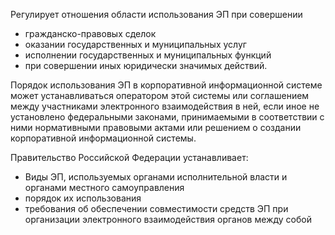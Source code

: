 Регулирует отношения области использования ЭП при совершении
- гражданско-правовых сделок
- оказании государственных и муниципальных услуг
- исполнении государственных и муниципальных функций
- при совершении иных юридически значимых действий.

Порядок использования ЭП в корпоративной информационной системе может устанавливаться оператором этой системы или соглашением между участниками электронного взаимодействия в ней, если иное не установлено федеральными законами, принимаемыми в соответствии с ними нормативными правовыми актами или решением о создании корпоративной информационной системы.

Правительство Российской Федерации устанавливает:
- Виды ЭП, используемых органами исполнительной власти и органами местного самоуправления
- порядок их использования
- требования об обеспечении совместимости средств ЭП при организации электронного взаимодействия органов между собой